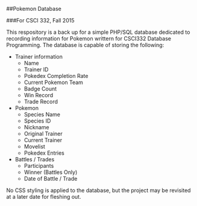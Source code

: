 ##Pokemon Database

###For CSCI 332, Fall 2015

This respository is a back up for a simple PHP/SQL database dedicated to recording information for Pokemon writtern for CSCI332 Database Programming.
The database is capable of storing the following:
   
* Trainer information
    * Name
    * Trainer ID
    * Pokedex Completion Rate
    * Current Pokemon Team
    * Badge Count
    * Win Record
    * Trade Record
* Pokemon
    * Species Name
    * Species ID
    * Nickname
    * Original Trainer
    * Current Trainer
    * Movelist
    * Pokedex Entries
* Battles / Trades
    * Participants
    * Winner (Battles Only)
    * Date of Battle / Trade

No CSS styling is applied to the database, but the project may be revisited at a later date for fleshing out.
